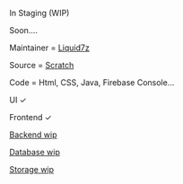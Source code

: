In Staging (WIP)

Soon....

Maintainer = [Liquid7z](https://t.me/)

Source = [Scratch](https://github.com/Liquid7z)

Code = Html, CSS, Java, Firebase Console...

UI ✓ 

Frontend ✓

[Backend wip](https://gprivate.com/6hybx)

[Database wip](https://gprivate.com/6hyby)

[Storage wip ](https://gprivate.com/6hybz)
